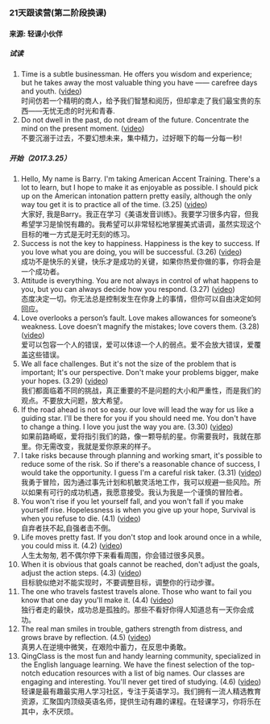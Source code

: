 ### 21天跟读营(第二阶段换课)
#### 来源: 轻课小伙伴
##### 试读
1. Time is a subtle businessman. He offers you wisdom and experience; but he takes away the most valuable thing you have —— carefree days and youth. ([video](https://www.qingclass.com/channel/h5_g21/?c=detail&id=7367705c-8298-4bac-8aea-4cda9bd0802b))  
时间仿若一个精明的商人，给予我们智慧和阅历，但却拿走了我们最宝贵的东西——无忧无虑的时光和青春. 
2. Do not dwell in the past, do not dream of the future. Concentrate the mind on the present moment. ([video](https://www.qingclass.com/channel/h5_g21/?c=detail&id=dc87ba57-d8b2-4a19-853c-def499382f48))  
不要沉溺于过去，不要幻想未来，集中精力，过好眼下的每一分每一秒!  

##### 开始（2017.3.25）
1. Hello, My name is Barry. I'm taking American Accent Training. There's a lot to learn, but I hope to make it as enjoyable as possible. I should pick up on the American intonation pattern pretty easily, although the only way tou get it is to practice all of the time. (3.25) ([video](https://www.qingclass.com/channel/h5_g21/?c=detail&id=d39ed343-5161-498d-972d-f23a930017a7))  
大家好, 我是Barry。我正在学习《美语发音训练》。我要学习很多内容，但我希望学习是愉悦有趣的。我希望可以非常轻松地掌握美式语调，虽然实现这个目标的唯一方式是无时无刻的练习。  
2. Success is not the key to happiness. Happiness is the key to success. If you love what you are doing, you will be successful. (3.26) ([video](https://www.qingclass.com/channel/h5_g21/?c=detail&id=d0d1ba42-f5b1-4c06-ab17-12a992b3ef4e))  
成功不是快乐的关键，快乐才是成功的关键，如果你热爱你做的事，你将会是一个成功者。
3. Attitude is everything. You are not always in control of what happens to you, but you can always decide how you respond. (3.27) ([video](https://www.qingclass.com/channel/h5_g21/?c=detail&id=65d4a764-eafe-4a2e-a320-ee4b8ad8d1c7&winzoom=1))  
态度决定一切。你无法总是控制发生在你身上的事情，但你可以自由决定如何回应。
4. Love overlooks a person’s fault. Love makes allowances for someone’s weakness. Love doesn’t magnify the mistakes; love covers them. (3.28) ([video](https://www.qingclass.com/channel/h5_g21/?c=detail&id=64a802ce-c487-48b6-87ec-e42d64725381&winzoom=1))  
爱可以包容一个人的错误，爱可以体谅一个人的弱点。爱不会放大错误，爱覆盖这些错误。
5. We all face challenges. But it's not the size of the problem that is important; It's our perspective. Don't make your problems bigger, make your hopes. (3.29) ([video](https://www.qingclass.com/channel/h5_g21/?winzoom=1&id=1bb9f6e7-a2a5-4315-b404-7dbd07a5e445&c=detail&code=041aAMH30Ic20G14jqK30V6uH30aAMH0&state=STATE))  
我们都面临着不同的挑战，真正重要的不是问题的大小和严重性，而是我们的观点。不要放大问题，放大希望。
6. If the road ahead is not so easy. our love will lead the way for us like a guiding star. I'll be there for you if you should need me. You don't have to change a thing. I love you just the way you are. (3.30) ([video](https://www.qingclass.com/channel/h5_g21/?winzoom=1&id=12f072ab-6a15-4cf4-a51c-e1e4a98b426d&c=detail&code=011W5JFd2uaGaC0EDVGd2QaYFd2W5JFw&state=STATE))  
如果前路崎岖，爱将指引我们的路，像一颗导航的星。你需要我时，我就在那里。你无需改变，我就是爱你原来的样子。
7. I take risks because through planning and working smart, it's possible to reduce some of the risk. So if there's a reasonable chance of success, I would take the opportunity. I guess I'm a careful risk taker. (3.31) ([video](https://www.qingclass.com/channel/h5_g21/?winzoom=1&id=5982bfa8-e442-48ac-ab04-0cd39e7faeec&c=detail&code=0116XVOi0B7V5k1nt4Ri0TcVOi06XVOb&state=STATE))  
我勇于冒险，因为通过事先计划和机敏灵活地工作，我可以规避一些风险。所以如果有可行的成功机遇，我愿意接受。我认为我是一个谨慎的冒险者。
8. You won't rise if you let yourself fall, and you won't fall if you make yourself rise. Hopelessness is when you give up your hope, Survival is when you refuse to die. (4.1) ([video](https://www.qingclass.com/channel/h5_g21/?id=33c0a416-5eb9-4ba7-a93d-44d68c4bc343&c=detail&code=021aZ55H0Xu58i2hrQ5H0kPL4H0aZ556&state=STATE))  
自弃者扶不起,自强者击不倒。  
9. Life moves pretty fast. If you don't stop and look around once in a while, you could miss it. (4.2) ([video](https://www.qingclass.com/channel/h5_g21/?id=13250a1f-841e-4792-b8eb-7db80415fbe3&c=detail&code=04118CBt1W5zp905gJyt1NiGBt118CBV&state=STATE))  
人生太匆匆, 若不偶尔停下来看看周围，你会错过很多风景。
10. When it is obvious that goals cannot be reached, don't adjust the goals, adjust the action steps. (4.3) ([video](https://www.qingclass.com/channel/h5_g21/?id=2a63c7cd-9863-49ee-a247-f7b13ac61477&c=detail&code=0112HjCd03r2mw1tVfCd0NVsCd02HjCe&state=STATE))  
目标貌似绝对不能实现时，不要调整目标，调整你的行动步骤。
11. The one who travels fastest travels alone. Those who want to fail you know that one day you'll make it. (4.4) ([video](https://www.qingclass.com/channel/h5_g21/?c=detail&id=1b71687f-182c-40fa-9dc5-24823dd45c4c&code=011J8maT0exxAU18DdaT0hKzaT0J8maD&state=STATE))  
独行者走的最快，成功总是孤独的。那些不看好你得人知道总有一天你会成功。
12. The real man smiles in trouble, gathers strength from distress, and grows brave by reflection. (4.5) ([video](https://www.qingclass.com/channel/h5_g21/?id=7f8b2781-95cb-473a-8b05-52b3c9a17ed3&c=detail&code=0211RFDu0i4J2d19lxEu0blBDu01RFDp&state=STATE))  
真男人在逆境中微笑，在艰险中蓄力，在反思中勇敢。
13. QingClass is the most fun and handy learning community, specialized in the English language learning. We have the finest selection of the top-notch education resources with a list of big names. Our classes are engaging and interesting. You'll never get tired of studying. (4.6) ([video](https://www.qingclass.com/channel/h5_g21/?c=detail&id=848292b8-af03-41c2-9819-4486283909f3))  
轻课是最有趣最实用人学习社区，专注于英语学习。我们拥有一流人精选教育资源，汇聚国内顶级英语名师，提供生动有趣的课程。在轻课学习，你将乐在其中，永不厌烦。
